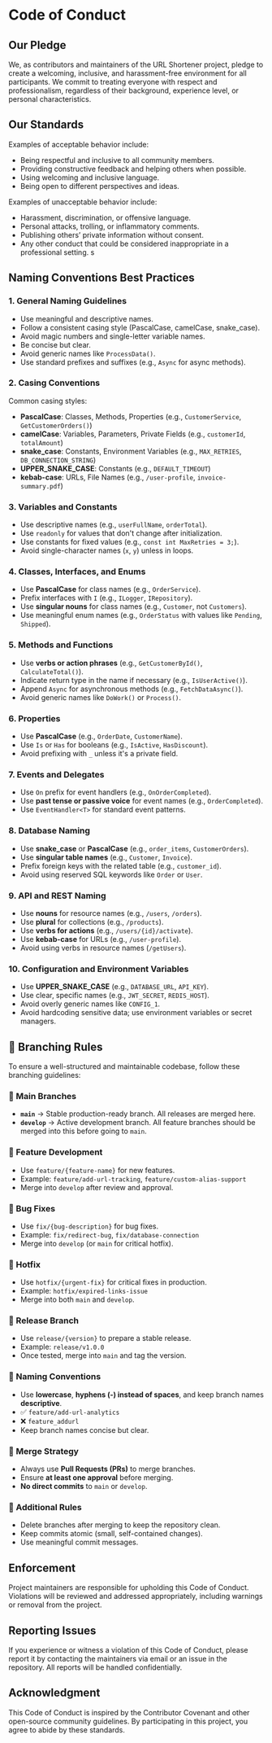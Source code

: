 # Code of Conduct

## Our Pledge

We, as contributors and maintainers of the URL Shortener project, pledge to create a welcoming, inclusive, and harassment-free environment for all participants. We commit to treating everyone with respect and professionalism, regardless of their background, experience level, or personal characteristics.

## Our Standards

Examples of acceptable behavior include:
- Being respectful and inclusive to all community members.
- Providing constructive feedback and helping others when possible.
- Using welcoming and inclusive language.
- Being open to different perspectives and ideas.

Examples of unacceptable behavior include:
- Harassment, discrimination, or offensive language.
- Personal attacks, trolling, or inflammatory comments.
- Publishing others’ private information without consent.
- Any other conduct that could be considered inappropriate in a professional setting.
s
## Naming Conventions Best Practices

### 1. General Naming Guidelines
- Use meaningful and descriptive names.
- Follow a consistent casing style (PascalCase, camelCase, snake_case).
- Avoid magic numbers and single-letter variable names.
- Be concise but clear.
- Avoid generic names like `ProcessData()`.
- Use standard prefixes and suffixes (e.g., `Async` for async methods).

### 2. Casing Conventions
Common casing styles:
- **PascalCase**: Classes, Methods, Properties (e.g., `CustomerService`, `GetCustomerOrders()`)
- **camelCase**: Variables, Parameters, Private Fields (e.g., `customerId`, `totalAmount`)
- **snake_case**: Constants, Environment Variables (e.g., `MAX_RETRIES`, `DB_CONNECTION_STRING`)
- **UPPER_SNAKE_CASE**: Constants (e.g., `DEFAULT_TIMEOUT`)
- **kebab-case**: URLs, File Names (e.g., `/user-profile`, `invoice-summary.pdf`)

### 3. Variables and Constants
- Use descriptive names (e.g., `userFullName`, `orderTotal`).
- Use `readonly` for values that don't change after initialization.
- Use constants for fixed values (e.g., `const int MaxRetries = 3;`).
- Avoid single-character names (`x`, `y`) unless in loops.

### 4. Classes, Interfaces, and Enums
- Use **PascalCase** for class names (e.g., `OrderService`).
- Prefix interfaces with `I` (e.g., `ILogger`, `IRepository`).
- Use **singular nouns** for class names (e.g., `Customer`, not `Customers`).
- Use meaningful enum names (e.g., `OrderStatus` with values like `Pending`, `Shipped`).

### 5. Methods and Functions
- Use **verbs or action phrases** (e.g., `GetCustomerById()`, `CalculateTotal()`).
- Indicate return type in the name if necessary (e.g., `IsUserActive()`).
- Append `Async` for asynchronous methods (e.g., `FetchDataAsync()`).
- Avoid generic names like `DoWork()` or `Process()`.

### 6. Properties
- Use **PascalCase** (e.g., `OrderDate`, `CustomerName`).
- Use `Is` or `Has` for booleans (e.g., `IsActive`, `HasDiscount`).
- Avoid prefixing with `_` unless it's a private field.

### 7. Events and Delegates
- Use `On` prefix for event handlers (e.g., `OnOrderCompleted`).
- Use **past tense or passive voice** for event names (e.g., `OrderCompleted`).
- Use `EventHandler<T>` for standard event patterns.

### 8. Database Naming
- Use **snake_case** or **PascalCase** (e.g., `order_items`, `CustomerOrders`).
- Use **singular table names** (e.g., `Customer`, `Invoice`).
- Prefix foreign keys with the related table (e.g., `customer_id`).
- Avoid using reserved SQL keywords like `Order` or `User`.

### 9. API and REST Naming
- Use **nouns** for resource names (e.g., `/users`, `/orders`).
- Use **plural** for collections (e.g., `/products`).
- Use **verbs for actions** (e.g., `/users/{id}/activate`).
- Use **kebab-case** for URLs (e.g., `/user-profile`).
- Avoid using verbs in resource names (`/getUsers`).

### 10. Configuration and Environment Variables
- Use **UPPER_SNAKE_CASE** (e.g., `DATABASE_URL`, `API_KEY`).
- Use clear, specific names (e.g., `JWT_SECRET`, `REDIS_HOST`).
- Avoid overly generic names like `CONFIG_1`.
- Avoid hardcoding sensitive data; use environment variables or secret managers.

## 🚀 Branching Rules

To ensure a well-structured and maintainable codebase, follow these branching guidelines:

### 🔹 Main Branches
- **`main`** → Stable production-ready branch. All releases are merged here.
- **`develop`** → Active development branch. All feature branches should be merged into this before going to `main`.

### 🔹 Feature Development
- Use `feature/{feature-name}` for new features.
- Example: `feature/add-url-tracking`, `feature/custom-alias-support`
- Merge into `develop` after review and approval.

### 🔹 Bug Fixes
- Use `fix/{bug-description}` for bug fixes.
- Example: `fix/redirect-bug`, `fix/database-connection`
- Merge into `develop` (or `main` for critical hotfix).

### 🔹 Hotfix
- Use `hotfix/{urgent-fix}` for critical fixes in production.
- Example: `hotfix/expired-links-issue`
- Merge into both `main` and `develop`.

### 🔹 Release Branch
- Use `release/{version}` to prepare a stable release.
- Example: `release/v1.0.0`
- Once tested, merge into `main` and tag the version.

### 🔹 Naming Conventions
- Use **lowercase**, **hyphens (-) instead of spaces**, and keep branch names **descriptive**.
- ✅ `feature/add-url-analytics`
- ❌ `feature_addurl`
- Keep branch names concise but clear.

### 🔹 Merge Strategy
- Always use **Pull Requests (PRs)** to merge branches.
- Ensure **at least one approval** before merging.
- **No direct commits** to `main` or `develop`.

### 🔹 Additional Rules
- Delete branches after merging to keep the repository clean.
- Keep commits atomic (small, self-contained changes).
- Use meaningful commit messages.

## Enforcement

Project maintainers are responsible for upholding this Code of Conduct. Violations will be reviewed and addressed appropriately, including warnings or removal from the project.

## Reporting Issues

If you experience or witness a violation of this Code of Conduct, please report it by contacting the maintainers via email or an issue in the repository. All reports will be handled confidentially.

## Acknowledgment

This Code of Conduct is inspired by the Contributor Covenant and other open-source community guidelines. By participating in this project, you agree to abide by these standards.

